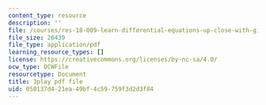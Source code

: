 ```yaml
---
content_type: resource
description: ''
file: /courses/res-18-009-learn-differential-equations-up-close-with-gilbert-strang-and-cleve-moler-fall-2015/050137d421ea49bf4c59759f3d2d3f84_xtMzTXHO_zA.pdf
file_size: 26439
file_type: application/pdf
learning_resource_types: []
license: https://creativecommons.org/licenses/by-nc-sa/4.0/
ocw_type: OCWFile
resourcetype: Document
title: 3play pdf file
uid: 050137d4-21ea-49bf-4c59-759f3d2d3f84
---
```

